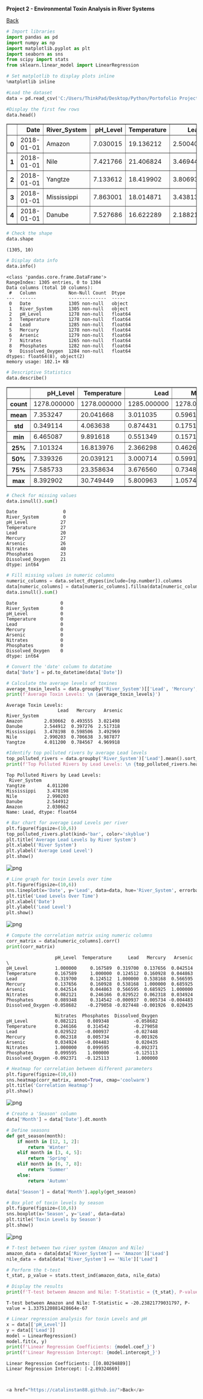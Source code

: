 <b>Project 2 - Environmental Toxin Analysis in River Systems</b>


<a href="https://catalinstan88.github.io/">Back</a>

```python
# Import libraries
import pandas as pd
import numpy as np
import matplotlib.pyplot as plt
import seaborn as sns
from scipy import stats
from sklearn.linear_model import LinearRegression

# Set matplotlib to display plots inline
%matplotlib inline
```


```python
#Load the dataset
data = pd.read_csv('C:/Users/ThinkPad/Desktop/Python/Portofolio Projects/IT Online/Project 2 - Environmental Toxin Analysis in River Systems/National_River_Toxin_Dataset_1.csv')

#Display the first few rows
data.head()
```




<div>
<style scoped>
    .dataframe tbody tr th:only-of-type {
        vertical-align: middle;
    }

    .dataframe tbody tr th {
        vertical-align: top;
    }

    .dataframe thead th {
        text-align: right;
    }
</style>
<table border="1" class="dataframe">
  <thead>
    <tr style="text-align: right;">
      <th></th>
      <th>Date</th>
      <th>River_System</th>
      <th>pH_Level</th>
      <th>Temperature</th>
      <th>Lead</th>
      <th>Mercury</th>
      <th>Arsenic</th>
      <th>Nitrates</th>
      <th>Phosphates</th>
      <th>Dissolved_Oxygen</th>
    </tr>
  </thead>
  <tbody>
    <tr>
      <th>0</th>
      <td>2018-01-01</td>
      <td>Amazon</td>
      <td>7.030015</td>
      <td>19.136212</td>
      <td>2.500401</td>
      <td>0.465454</td>
      <td>3.578886</td>
      <td>11.627614</td>
      <td>0.522167</td>
      <td>7.830196</td>
    </tr>
    <tr>
      <th>1</th>
      <td>2018-01-01</td>
      <td>Nile</td>
      <td>7.421766</td>
      <td>21.406824</td>
      <td>3.469443</td>
      <td>0.859716</td>
      <td>5.352155</td>
      <td>10.538171</td>
      <td>0.510465</td>
      <td>8.130328</td>
    </tr>
    <tr>
      <th>2</th>
      <td>2018-01-01</td>
      <td>Yangtze</td>
      <td>7.133612</td>
      <td>18.419902</td>
      <td>3.806935</td>
      <td>0.824085</td>
      <td>5.277814</td>
      <td>7.865033</td>
      <td>0.585096</td>
      <td>8.120874</td>
    </tr>
    <tr>
      <th>3</th>
      <td>2018-01-01</td>
      <td>Mississippi</td>
      <td>7.863001</td>
      <td>18.014871</td>
      <td>3.438131</td>
      <td>0.500597</td>
      <td>3.473881</td>
      <td>11.143068</td>
      <td>0.438248</td>
      <td>6.853816</td>
    </tr>
    <tr>
      <th>4</th>
      <td>2018-01-01</td>
      <td>Danube</td>
      <td>7.527686</td>
      <td>16.622289</td>
      <td>2.188210</td>
      <td>0.424178</td>
      <td>2.454209</td>
      <td>8.043467</td>
      <td>0.422244</td>
      <td>8.197925</td>
    </tr>
  </tbody>
</table>
</div>




```python
# Check the shape
data.shape
```




    (1305, 10)




```python
# Display data info
data.info()
```

    <class 'pandas.core.frame.DataFrame'>
    RangeIndex: 1305 entries, 0 to 1304
    Data columns (total 10 columns):
     #   Column            Non-Null Count  Dtype  
    ---  ------            --------------  -----  
     0   Date              1305 non-null   object 
     1   River_System      1305 non-null   object 
     2   pH_Level          1278 non-null   float64
     3   Temperature       1278 non-null   float64
     4   Lead              1285 non-null   float64
     5   Mercury           1278 non-null   float64
     6   Arsenic           1279 non-null   float64
     7   Nitrates          1265 non-null   float64
     8   Phosphates        1282 non-null   float64
     9   Dissolved_Oxygen  1284 non-null   float64
    dtypes: float64(8), object(2)
    memory usage: 102.1+ KB
    


```python
# Descriptive Statistics
data.describe()
```




<div>
<style scoped>
    .dataframe tbody tr th:only-of-type {
        vertical-align: middle;
    }

    .dataframe tbody tr th {
        vertical-align: top;
    }

    .dataframe thead th {
        text-align: right;
    }
</style>
<table border="1" class="dataframe">
  <thead>
    <tr style="text-align: right;">
      <th></th>
      <th>pH_Level</th>
      <th>Temperature</th>
      <th>Lead</th>
      <th>Mercury</th>
      <th>Arsenic</th>
      <th>Nitrates</th>
      <th>Phosphates</th>
      <th>Dissolved_Oxygen</th>
    </tr>
  </thead>
  <tbody>
    <tr>
      <th>count</th>
      <td>1278.000000</td>
      <td>1278.000000</td>
      <td>1285.000000</td>
      <td>1278.000000</td>
      <td>1279.000000</td>
      <td>1265.000000</td>
      <td>1282.000000</td>
      <td>1284.000000</td>
    </tr>
    <tr>
      <th>mean</th>
      <td>7.353247</td>
      <td>20.041668</td>
      <td>3.011035</td>
      <td>0.596108</td>
      <td>3.597916</td>
      <td>10.038789</td>
      <td>0.497162</td>
      <td>8.023795</td>
    </tr>
    <tr>
      <th>std</th>
      <td>0.349114</td>
      <td>4.063638</td>
      <td>0.874431</td>
      <td>0.175150</td>
      <td>0.992052</td>
      <td>2.096641</td>
      <td>0.106304</td>
      <td>1.064190</td>
    </tr>
    <tr>
      <th>min</th>
      <td>6.465087</td>
      <td>9.891618</td>
      <td>0.551349</td>
      <td>0.157117</td>
      <td>1.485608</td>
      <td>2.025075</td>
      <td>0.144044</td>
      <td>5.041394</td>
    </tr>
    <tr>
      <th>25%</th>
      <td>7.101324</td>
      <td>16.813976</td>
      <td>2.366298</td>
      <td>0.462683</td>
      <td>2.836160</td>
      <td>8.701188</td>
      <td>0.422006</td>
      <td>7.269386</td>
    </tr>
    <tr>
      <th>50%</th>
      <td>7.339326</td>
      <td>20.039121</td>
      <td>3.000714</td>
      <td>0.599186</td>
      <td>3.511678</td>
      <td>10.089112</td>
      <td>0.497631</td>
      <td>8.007448</td>
    </tr>
    <tr>
      <th>75%</th>
      <td>7.585733</td>
      <td>23.358634</td>
      <td>3.676560</td>
      <td>0.734863</td>
      <td>4.298946</td>
      <td>11.391686</td>
      <td>0.572888</td>
      <td>8.740828</td>
    </tr>
    <tr>
      <th>max</th>
      <td>8.392902</td>
      <td>30.749449</td>
      <td>5.800963</td>
      <td>1.057494</td>
      <td>6.232902</td>
      <td>16.547073</td>
      <td>0.870007</td>
      <td>11.228677</td>
    </tr>
  </tbody>
</table>
</div>




```python
# Check for missing values
data.isnull().sum()
```




    Date                 0
    River_System         0
    pH_Level            27
    Temperature         27
    Lead                20
    Mercury             27
    Arsenic             26
    Nitrates            40
    Phosphates          23
    Dissolved_Oxygen    21
    dtype: int64




```python
# Fill missing values in numeric columns
numeric_columns = data.select_dtypes(include=[np.number]).columns
data[numeric_columns] = data[numeric_columns].fillna(data[numeric_columns].mean())
data.isnull().sum()
```




    Date                0
    River_System        0
    pH_Level            0
    Temperature         0
    Lead                0
    Mercury             0
    Arsenic             0
    Nitrates            0
    Phosphates          0
    Dissolved_Oxygen    0
    dtype: int64




```python
# Convert the 'date' column to datatime
data['Date'] = pd.to_datetime(data['Date'])

```


```python
# Calculate the average levels of toxines
average_toxin_levels = data.groupby('River_System')[['Lead', 'Mercury', 'Arsenic']].mean()
print(f'Average Toxin Levels: \n {average_toxin_levels}')

```

    Average Toxin Levels: 
                       Lead   Mercury   Arsenic
    River_System                              
    Amazon        2.030662  0.493555  3.021498
    Danube        2.544912  0.397276  2.517318
    Mississippi   3.478198  0.598506  3.492969
    Nile          2.990203  0.706638  3.987877
    Yangtze       4.011200  0.784567  4.969918
    


```python
#Identify top polluted rivers by average Lead levels
top_polluted_rivers = data.groupby('River_System')['Lead'].mean().sort_values(ascending=False)
print(f'Top Polluted Rivers by Lead Levels: \n {top_polluted_rivers.head(5)}')

```

    Top Polluted Rivers by Lead Levels: 
     River_System
    Yangtze        4.011200
    Mississippi    3.478198
    Nile           2.990203
    Danube         2.544912
    Amazon         2.030662
    Name: Lead, dtype: float64
    


```python
# Bar chart for average Lead Levels per river
plt.figure(figsize=(10,6))
top_polluted_rivers.plot(kind='bar', color='skyblue')
plt.title('Average Lead Levels by River System')
plt.xlabel('River System')
plt.ylabel('Average Lead Level')
plt.show()
```


    
![png](output_10_0.png)
    



```python
# Line graph for toxin Levels over time
plt.figure(figsize=(10,6))
sns.lineplot(x='Date', y='Lead', data=data, hue='River_System', errorbar=None)
plt.title('Lead Levels Over Time')
plt.xlabel('Date')
plt.ylabel('Lead Level')
plt.show()
```


    
![png](output_11_0.png)
    



```python
# Compute the correlation matrix using numeric columns
corr_matrix = data[numeric_columns].corr()
print(corr_matrix)
```

                      pH_Level  Temperature      Lead   Mercury   Arsenic  \
    pH_Level          1.000000     0.167589  0.319700  0.137656  0.042514   
    Temperature       0.167589     1.000000  0.124512  0.160928  0.044863   
    Lead              0.319700     0.124512  1.000000  0.538168  0.566595   
    Mercury           0.137656     0.160928  0.538168  1.000000  0.685925   
    Arsenic           0.042514     0.044863  0.566595  0.685925  1.000000   
    Nitrates          0.082121     0.246166  0.029522  0.062318  0.034924   
    Phosphates        0.089348     0.314542 -0.000937  0.005734 -0.004483   
    Dissolved_Oxygen -0.058682    -0.279058 -0.027448 -0.001926  0.020435   
    
                      Nitrates  Phosphates  Dissolved_Oxygen  
    pH_Level          0.082121    0.089348         -0.058682  
    Temperature       0.246166    0.314542         -0.279058  
    Lead              0.029522   -0.000937         -0.027448  
    Mercury           0.062318    0.005734         -0.001926  
    Arsenic           0.034924   -0.004483          0.020435  
    Nitrates          1.000000    0.099595         -0.092371  
    Phosphates        0.099595    1.000000         -0.125113  
    Dissolved_Oxygen -0.092371   -0.125113          1.000000  
    


```python
# Heatmap for correlation between different parameters
plt.figure(figsize=(10,6))
sns.heatmap(corr_matrix, annot=True, cmap='coolwarm')
plt.title('Correlation Heatmap')
plt.show()

```


    
![png](output_13_0.png)
    



```python
# Create a 'Season' column
data['Month'] = data['Date'].dt.month

# Define seasons
def get_season(month):
    if month in [12, 1, 2]:
        return 'Winter'
    elif month in [3, 4, 5]:
        return 'Spring'
    elif month in [6, 7, 8]:
        return 'Summer'
    else:
        return 'Autumn'

data['Season'] = data['Month'].apply(get_season)
```


```python
# Box plot of toxin levels by season
plt.figure(figsize=(10,6))
sns.boxplot(x='Season', y='Lead', data=data)
plt.title('Toxin Levels by Season')
plt.show()
```


    
![png](output_15_0.png)
    



```python
# T-test between two river system (Amazon and Nile)
amazon_data = data[data['River_System'] == 'Amazon']['Lead']
nile_data = data[data['River_System'] == 'Nile']['Lead']

# Perform the t-test 
t_stat, p_value = stats.ttest_ind(amazon_data, nile_data)

# Display the results
print(f'T-test between Amazon and Nile: T-Statistic = {t_stat}, P-value = {p_value}')

```

    T-test between Amazon and Nile: T-Statistic = -20.23821779031797, P-value = 1.3375120881428664e-67
    


```python
# Linear regression analysis for toxin Levels and pH
x = data[['pH_Level']]
y = data[['Lead']]
model = LinearRegression()
model.fit(x, y)
print(f'Linear Regression Coefficients: {model.coef_}')
print(f'Linear Regression Intercept: {model.intercept_}')

```

    Linear Regression Coefficients: [[0.80294889]]
    Linear Regression Intercept: [-2.89324669]
    


```python


<a href="https://catalinstan88.github.io/">Back</a>

